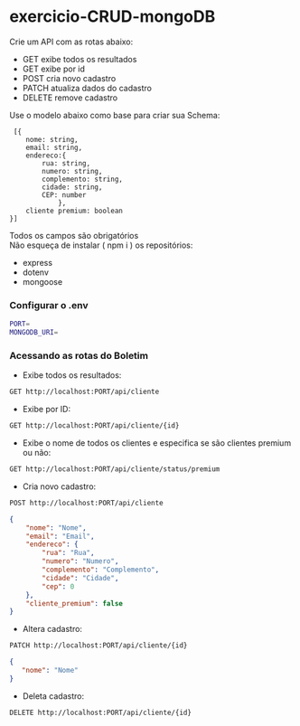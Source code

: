 # exercicio-CRUD-mongoDB

Crie um API com as rotas abaixo:  
 * GET exibe todos os resultados  
 * GET exibe por id  
 * POST cria novo cadastro  
 * PATCH atualiza dados do cadastro  
 * DELETE remove cadastro  

Use o modelo abaixo como base para criar sua Schema:  
```
 [{  
    nome: string,  
    email: string,  
    endereco:{  
        rua: string,  
        numero: string,  
        complemento: string,  
        cidade: string,  
        CEP: number  
            },  
    cliente premium: boolean  
}]  
```
Todos os campos são obrigatórios  
Não esqueça de instalar ( npm i ) os repositórios:
 * express
 * dotenv
 * mongoose

### Configurar o .env
```sh
PORT=
MONGODB_URI=
```

### Acessando as rotas do Boletim

- Exibe todos os resultados:
```sh
GET http://localhost:PORT/api/cliente
```

- Exibe por ID:
```sh
GET http://localhost:PORT/api/cliente/{id}
```

- Exibe o nome de todos os clientes e especifica se são clientes premium ou não:
```sh
GET http://localhost:PORT/api/cliente/status/premium
```

- Cria novo cadastro:
```sh
POST http://localhost:PORT/api/cliente
```
```json
{
	"nome": "Nome",
	"email": "Email",
	"endereco": {
		"rua": "Rua",
		"numero": "Numero",
		"complemento": "Complemento",
		"cidade": "Cidade",
		"cep": 0
	},
	"cliente_premium": false
}
```

- Altera cadastro:
```sh
PATCH http://localhost:PORT/api/cliente/{id}
```
```json
{
   "nome": "Nome"
}
```

- Deleta cadastro:
```sh
DELETE http://localhost:PORT/api/cliente/{id}
```
